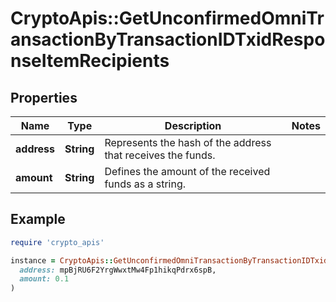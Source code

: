 # CryptoApis::GetUnconfirmedOmniTransactionByTransactionIDTxidResponseItemRecipients

## Properties

| Name | Type | Description | Notes |
| ---- | ---- | ----------- | ----- |
| **address** | **String** | Represents the hash of the address that receives the funds. |  |
| **amount** | **String** | Defines the amount of the received funds as a string. |  |

## Example

```ruby
require 'crypto_apis'

instance = CryptoApis::GetUnconfirmedOmniTransactionByTransactionIDTxidResponseItemRecipients.new(
  address: mpBjRU6F2YrgWwxtMw4Fp1hikqPdrx6spB,
  amount: 0.1
)
```

